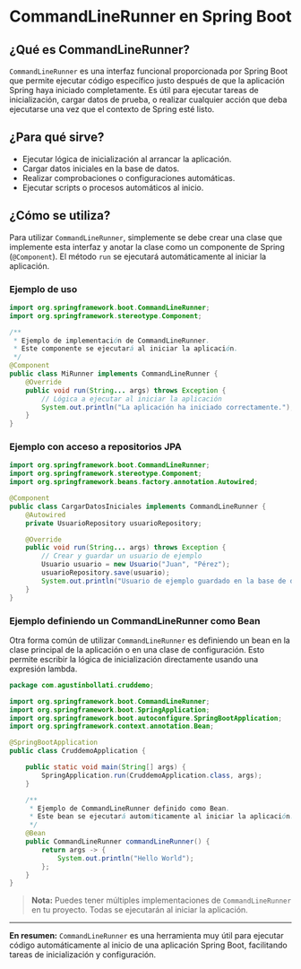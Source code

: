 # CommandLineRunner en Spring Boot

## ¿Qué es CommandLineRunner?

`CommandLineRunner` es una interfaz funcional proporcionada por Spring Boot que permite ejecutar código específico justo después de que la aplicación Spring haya iniciado completamente. Es útil para ejecutar tareas de inicialización, cargar datos de prueba, o realizar cualquier acción que deba ejecutarse una vez que el contexto de Spring esté listo.

## ¿Para qué sirve?

- Ejecutar lógica de inicialización al arrancar la aplicación.
- Cargar datos iniciales en la base de datos.
- Realizar comprobaciones o configuraciones automáticas.
- Ejecutar scripts o procesos automáticos al inicio.

## ¿Cómo se utiliza?

Para utilizar `CommandLineRunner`, simplemente se debe crear una clase que implemente esta interfaz y anotar la clase como un componente de Spring (`@Component`). El método `run` se ejecutará automáticamente al iniciar la aplicación.

### Ejemplo de uso

```java
import org.springframework.boot.CommandLineRunner;
import org.springframework.stereotype.Component;

/**
 * Ejemplo de implementación de CommandLineRunner.
 * Este componente se ejecutará al iniciar la aplicación.
 */
@Component
public class MiRunner implements CommandLineRunner {
    @Override
    public void run(String... args) throws Exception {
        // Lógica a ejecutar al iniciar la aplicación
        System.out.println("La aplicación ha iniciado correctamente.");
    }
}
```

### Ejemplo con acceso a repositorios JPA

```java
import org.springframework.boot.CommandLineRunner;
import org.springframework.stereotype.Component;
import org.springframework.beans.factory.annotation.Autowired;

@Component
public class CargarDatosIniciales implements CommandLineRunner {
    @Autowired
    private UsuarioRepository usuarioRepository;

    @Override
    public void run(String... args) throws Exception {
        // Crear y guardar un usuario de ejemplo
        Usuario usuario = new Usuario("Juan", "Pérez");
        usuarioRepository.save(usuario);
        System.out.println("Usuario de ejemplo guardado en la base de datos.");
    }
}
```

### Ejemplo definiendo un CommandLineRunner como Bean

Otra forma común de utilizar `CommandLineRunner` es definiendo un bean en la clase principal de la aplicación o en una clase de configuración. Esto permite escribir la lógica de inicialización directamente usando una expresión lambda.

```java
package com.agustinbollati.cruddemo;

import org.springframework.boot.CommandLineRunner;
import org.springframework.boot.SpringApplication;
import org.springframework.boot.autoconfigure.SpringBootApplication;
import org.springframework.context.annotation.Bean;

@SpringBootApplication
public class CruddemoApplication {

    public static void main(String[] args) {
        SpringApplication.run(CruddemoApplication.class, args);
    }

    /**
     * Ejemplo de CommandLineRunner definido como Bean.
     * Este bean se ejecutará automáticamente al iniciar la aplicación.
     */
    @Bean
    public CommandLineRunner commandLineRunner() {
        return args -> {
            System.out.println("Hello World");
        };
    }
}
```

> **Nota:** Puedes tener múltiples implementaciones de `CommandLineRunner` en tu proyecto. Todas se ejecutarán al iniciar la aplicación.

---

**En resumen:** `CommandLineRunner` es una herramienta muy útil para ejecutar código automáticamente al inicio de una aplicación Spring Boot, facilitando tareas de inicialización y configuración.
